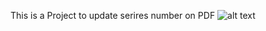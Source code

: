 This is a Project to update serires number on PDF 
![alt text](https://github.com/Kingabbas85/pdf_series_generator/edit/main/BG-2.jpg?raw=true)
